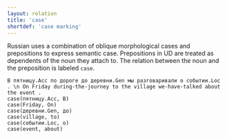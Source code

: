 ```yaml
---
layout: relation
title: 'case'
shortdef: 'case marking'
---
```


Russian uses a combination of oblique morphological cases and prepositions to express semantic case.
Prepositions in UD are treated as dependents
of the noun they attach to. The relation between the noun and the preposition is labeled `case`.

~~~ sdparse
В пятницу.Acc по дороге до деревни.Gen мы разговаривали о событии.Loc . \n On Friday during-the-journey to the village we-have-talked about the event .
case(пятницу.Acc, В)
case(Friday, On)
case(деревни.Gen, до)
case(village, to)
case(событии.Loc, o)
case(event, about)
~~~
